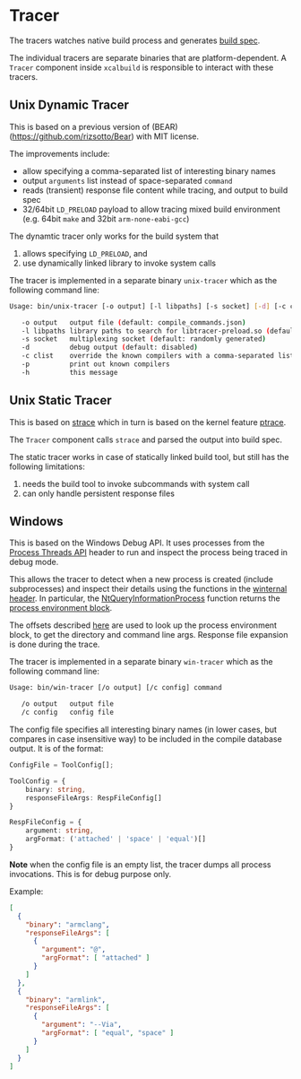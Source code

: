 # Tracer

The tracers watches native build process and generates [build spec](docs/design/Build-Spec.md).

The individual tracers are separate binaries that are platform-dependent.
A `Tracer` component inside `xcalbuild` is responsible to interact with these tracers.

## Unix Dynamic Tracer

This is based on a previous version of (BEAR)(https://github.com/rizsotto/Bear) with MIT license.

The improvements include:

* allow specifying a comma-separated list of interesting binary names
* output `arguments` list instead of space-separated `command`
* reads (transient) response file content while tracing, and output to build spec
* 32/64bit `LD_PRELOAD` payload to allow tracing mixed build environment (e.g. 64bit `make` and 32bit `arm-none-eabi-gcc`)

The dynamtic tracer only works for the build system that

1. allows specifying `LD_PRELOAD`, and
2. use dynamically linked library to invoke system calls

The tracer is implemented in a separate binary `unix-tracer` which as the following command line:
```bash
Usage: bin/unix-tracer [-o output] [-l libpaths] [-s socket] [-d] [-c clist] -- command

   -o output   output file (default: compile_commands.json)
   -l libpaths library paths to search for libtracer-preload.so (default: install/lib32:install/lib64)
   -s socket   multiplexing socket (default: randomly generated)
   -d          debug output (default: disabled)
   -c clist    override the known compilers with a comma-separated list (default: ar,cc,ld,gcc,llvm-gcc,clang,c++,g++,llvm-g++,clang++,arm-none-eabi-gcc,arm-none-eabi-g++)
   -p          print out known compilers
   -h          this message
```

## Unix Static Tracer

This is based on [strace](https://strace.io/) which in turn is based on the kernel feature [ptrace](https://man7.org/linux/man-pages/man2/ptrace.2.html).

The `Tracer` component calls `strace` and parsed the output into build spec.

The static tracer works in case of statically linked build tool, but still has the following limitations:

1. needs the build tool to invoke subcommands with system call
2. can only handle persistent response files

## Windows

This is based on the Windows Debug API. It uses processes from the [Process Threads API](https://docs.microsoft.com/en-us/windows/win32/api/processthreadsapi/) header to run and inspect the process being traced in debug mode.

This allows the tracer to detect when a new process is created (include subprocesses) and inspect their details using the functions in the [winternal header](https://docs.microsoft.com/en-us/windows/win32/api/winternl/). In particular, the [NtQueryInformationProcess](https://docs.microsoft.com/en-us/windows/win32/api/winternl/nf-winternl-ntqueryinformationprocess) function returns the [process environment block](https://docs.microsoft.com/en-us/windows/win32/api/winternl/ns-winternl-peb).

The offsets described [here](https://www.geoffchappell.com/studies/windows/win32/ntdll/structs/peb/index.htm) are used to look up the process environment block, to get the directory and command line args. Response file expansion is done during the trace.

The tracer is implemented in a separate binary `win-tracer` which as the following command line:
```bash
Usage: bin/win-tracer [/o output] [/c config] command

   /o output   output file
   /c config   config file
```

The config file specifies all interesting binary names (in lower cases, but compares in case insensitive way) to be included in the compile database output.
It is of the format:

```typescript
ConfigFile = ToolConfig[];

ToolConfig = {
    binary: string,
    responseFileArgs: RespFileConfig[]
}

RespFileConfig = {
    argument: string,
    argFormat: ('attached' | 'space' | 'equal')[]
}
```

**Note** when the config file is an empty list, the tracer dumps all process invocations. This is for debug purpose only.

Example:

```json
[
  {
    "binary": "armclang",
    "responseFileArgs": [
      {
        "argument": "@",
        "argFormat": [ "attached" ]
      }
    ]
  },
  {
    "binary": "armlink",
    "responseFileArgs": [
      {
        "argument": "--Via",
        "argFormat": [ "equal", "space" ]
      }
    ]
  }
]
```